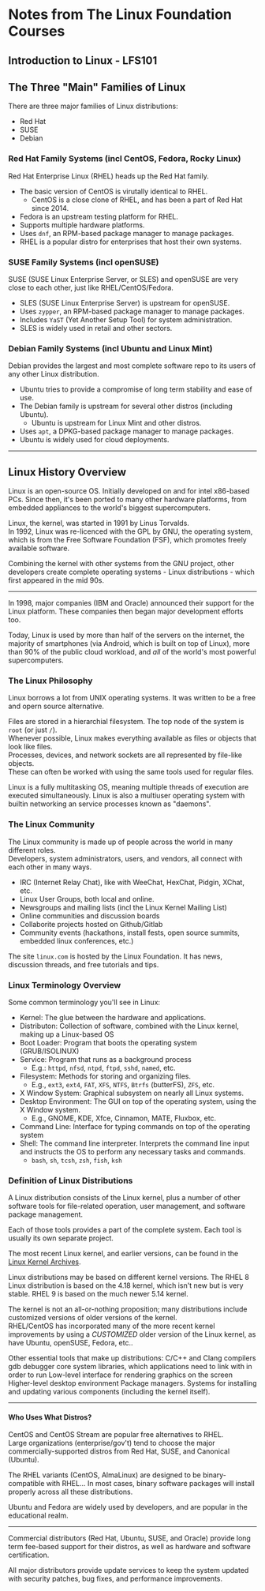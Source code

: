 
# Notes from The Linux Foundation Courses


## Introduction to Linux - LFS101

## The Three "Main" Families of Linux
There are three major families of Linux distributions:
* Red Hat
* SUSE
* Debian

### Red Hat Family Systems (incl CentOS, Fedora, Rocky Linux)
Red Hat Enterprise Linux (RHEL) heads up the Red Hat family.  

* The basic version of CentOS is virutally identical to RHEL.  
    * CentOS is a close clone of RHEL, and has been a part of Red Hat since 2014.  
* Fedora is an upstream testing platform for RHEL.  
* Supports multiple hardware platforms.  
* Uses `dnf`, an RPM-based package manager to manage packages.  
* RHEL is a popular distro for enterprises that host their own systems.  


### SUSE Family Systems (incl openSUSE)
SUSE (SUSE Linux Enterprise Server, or SLES) and openSUSE are very close to each
other, just like RHEL/CentOS/Fedora.  

* SLES (SUSE Linux Enterprise Server) is upstream for openSUSE.  
* Uses `zypper`, an RPM-based package manager to manage packages. 
* Includes `YaST` (Yet Another Setup Tool) for system administration.  
* SLES is widely used in retail and other sectors.  



### Debian Family Systems (incl Ubuntu and Linux Mint)

Debian provides the largest and most complete software repo to its users of any other
Linux distribution.  
 
* Ubuntu tries to provide a compromise of long term stability and ease of use.  
* The Debian family is upstream for several other distros (including Ubuntu).  
    * Ubuntu is upstream for Linux Mint and other distros.  
* Uses `apt`, a DPKG-based package manager to manage packages.  
* Ubuntu is widely used for cloud deployments.  

--- 

## Linux History Overview

Linux is an open-source OS. Initially developed on and for intel x86-based PCs. Since
then, it's been ported to many other hardware platforms, from embedded appliances to
the world's biggest supercomputers.  


Linux, the kernel, was started in 1991 by Linus Torvalds.  
In 1992, Linux was re-licenced with the GPL by GNU, the operating system, which is from the
Free Software Foundation (FSF), which promotes freely available software.   


Combining the kernel with other systems from the GNU project, other developers create
complete operating systems - Linux distributions - which first appeared in the mid 90s.  

---

In 1998, major companies (IBM and Oracle) announced their support for the Linux
platform. These companies then began major development efforts too. 

Today, Linux is used by more than half of the servers on the internet, the majority
of smartphones (via Android, which is built on top of Linux), more than 90% of
the public cloud workload, and *all* of the world's most powerful supercomputers.  


### The Linux Philosophy 

Linux borrows a lot from UNIX operating systems. It was written to be a free and
opern source alternative.

Files are stored in a hierarchial filesystem. The top node of the system is `root` (or just `/`).  
Whenever possible, Linux makes everything available as files or objects that look
like files.  
Processes, devices, and network sockets are all represented by file-like objects.  
These can often be worked with using the same tools used for regular files.  

Linux is a fully multitasking OS, meaning multiple threads of execution are executed
simultaneously. 
Linux is also a multiuser operating system with builtin networking an service
processes known as "daemons".  



### The Linux Community

The Linux community is made up of people across the world in many different roles.  
Developers, system administrators, users, and vendors, all connect with each other in
many ways.
* IRC (Internet Relay Chat), like with WeeChat, HexChat, Pidgin, XChat, etc.
* Linux User Groups, both local and online.  
* Newsgroups and mailing lists (incl the Linux Kernel Mailing List)
* Online communities and discussion boards  
* Collaborite projects hosted on Github/Gitlab
* Community events (hackathons, install fests, open source summits, embedded linux conferences, etc.)

The site `linux.com` is hosted by the Linux Foundation. It has news, discussion
threads, and free tutorials and tips.  





### Linux Terminology Overview

Some common terminology you'll see in Linux:
* Kernel: The glue between the hardware and applications.  
* Distributon: Collection of software, combined with the Linux kernel, making up a Linux-based OS
* Boot Loader: Program that boots the operating system (GRUB/ISOLINUX)
* Service: Program that runs as a background process 
    * E.g.: `httpd`, `nfsd`, `ntpd`, `ftpd`, `sshd`, `named`, etc.   
* Filesystem: Methods for storing and organizing files. 
    * E.g., `ext3`, `ext4`, `FAT`, `XFS`, `NTFS`, `Btrfs` (butterFS), `ZFS`, etc. 
* X Window System: Graphical subsystem on nearly all Linux systems.  
* Desktop Environment: The GUI on top of the operating system, using the X Window system.  
    * E.g., GNOME, KDE, Xfce, Cinnamon, MATE, Fluxbox, etc.
* Command Line: Interface for typing commands on top of the operating system
* Shell: The command line interpreter. Interprets the command line input and instructs
         the OS to perform any necessary tasks and commands.  
    * `bash`, `sh`, `tcsh`, `zsh`, `fish`, `ksh`


### Definition of Linux Distributions 

A Linux distribution consists of the Linux kernel, plus a number of other software
tools for file-related operation, user management, and software package management. 

Each of those tools provides a part of the complete system.
Each tool is usually its own separate project.  

The most recent Linux kernel, and earlier versions, can be found in the 
[Linux Kernel Archives](https://www.kernel.org/).  

Linux distributions may be based on different kernel versions. 
The RHEL 8 Linux distribution is based on the 4.18 kernel, which isn't new but is
very stable. RHEL 9 is based on the much newer 5.14 kernel.  

The kernel is not an all-or-nothing proposition; many distributions include
customized versions of older versions of the kernel.  
RHEL/CentOS has incorporated many of the more recent kernel improvements by using 
a *CUSTOMIZED* older version of the Linux kernel, as have Ubuntu, openSUSE, Fedora,
etc..  

Other essential tools that make up distributions:
C/C++ and Clang compilers
gdb debugger
core system libraries, which applications need to link with in order to run
Low-level interface for rendering graphics on the screen
Higher-level desktop environment
Package managers. Systems for installing and updating various components (including the kernel itself).

---

#### Who Uses What Distros?

CentOS and CentOS Stream are popular free alternatives to RHEL.  
Large organizations (enterprise/gov't) tend to choose the major
commercially-supported distros from Red Hat, SUSE, and Canonical (Ubuntu).  

The RHEL variants (CentOS, AlmaLinux) are designed to be binary-compatible with
RHEL... In most cases, binary software packages will install properly across all
these distributions.  

Ubuntu and Fedora are widely used by developers, and are popular in the educational realm.  

---

Commercial distributors (Red Hat, Ubuntu, SUSE, and Oracle) provide long term
fee-based support for their distros, as well as hardware and software certification.  

All major distributors provide update services to keep the system updated with
security patches, bug fixes, and performance improvements.  







